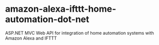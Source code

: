 # amazon-alexa-ifttt-home-automation-dot-net
ASP.NET MVC Web API for integration of home automation systems with Amazon Alexa and IFTTT
